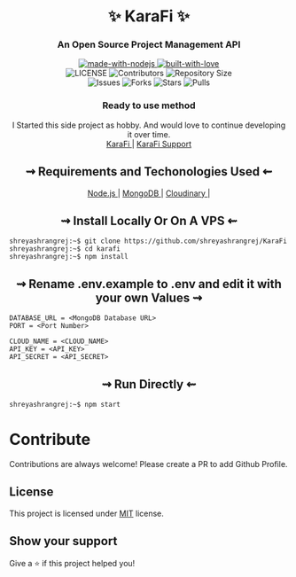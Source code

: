 <h1 align="center">
  ✨ KaraFi ✨
</h1>
<h3 align="center">
  An Open Source Project Management API
</h3>

<p align="center">
    <a href="https://nodejs.org/">
        <img src="https://forthebadge.com/images/badges/made-with-javascript.svg" alt="made-with-nodejs">
    </a>
    <a href="https://github.com/shreyashrangrej">
        <img src="https://forthebadge.com/images/badges/built-with-love.svg" alt="built-with-love">
    </a> <br>
    <img src="https://img.shields.io/github/license/shreyashrangrej/KaraFi?style=for-the-badge&logo=appveyor" alt="LICENSE">
    <img src="https://img.shields.io/github/contributors/shreyashrangrej/KaraFi?style=for-the-badge&logo=appveyor" alt="Contributors">
    <img src="https://img.shields.io/github/repo-size/shreyashrangrej/KaraFi?style=for-the-badge&logo=appveyor" alt="Repository Size"> <br>
    <img src="https://img.shields.io/github/issues/shreyashrangrej/KaraFi?style=for-the-badge&logo=appveyor" alt="Issues">
    <img src="https://img.shields.io/github/forks/shreyashrangrej/KaraFi?style=for-the-badge&logo=appveyor" alt="Forks">
    <img src="https://img.shields.io/github/stars/shreyashrangrej/KaraFi?style=for-the-badge&logo=appveyor" alt="Stars">
    <img src="https://img.shields.io/github/issues-pr/shreyashrangrej/KaraFi?style=for-the-badge&logo=appveyor" alt="Pulls">
</p>

<h3 align="center"> 
    Ready to use method
</h3>

<p align="center">
    I Started this side project as hobby. And would love to continue developing it over time. <br>
    <a href="https://github.com/shreyashrangrej/KaraFi"> KaraFi </a> | 
    <a href="https://github.com/shreyashrangrej/KaraFi/issues"> KaraFi Support </a>
</p>

<h2 align="center"> 
   ⇝ Requirements and Techonologies Used ⇜
</h2>

<p align="center">
    <a href="https://nodejs.org"> Node.js </a> |
    <a href="https://www.mongodb.com"> MongoDB </a> |
    <a href="https://cloudinary.com"> Cloudinary </a> | 
</p>

<h2 align="center"> 
   ⇝ Install Locally Or On A VPS ⇜
</h2>

```console
shreyashrangrej:~$ git clone https://github.com/shreyashrangrej/KaraFi
shreyashrangrej:~$ cd karafi
shreyashrangrej:~$ npm install
```

<h2 align="center"> 
    ⇝ Rename <b>.env.example</b> to <b>.env</b> and edit it with your own Values ⇝
</h2>

```console
DATABASE_URL = <MongoDB Database URL>
PORT = <Port Number>

CLOUD_NAME = <CLOUD_NAME>
API_KEY = <API_KEY>
API_SECRET = <API_SECRET>
```

<h2 align="center"> 
   ⇝ Run Directly ⇜
</h2>

```console
shreyashrangrej:~$ npm start
```

# Contribute

Contributions are always welcome! Please create a PR to add Github Profile.

## License

This project is licensed under [MIT](https://opensource.org/licenses/MIT) license.

## Show your support

Give a ⭐️ if this project helped you!
